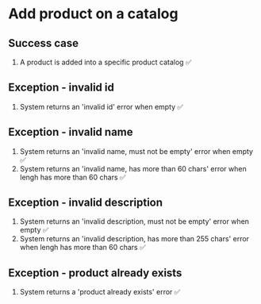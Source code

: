 # Add product on a catalog

## Success case

1. A product is added into a specific product catalog ✅

## Exception - invalid id

1. System returns an 'invalid id' error when empty ✅

## Exception - invalid name

1. System returns an 'invalid name, must not be empty' error when empty ✅
1. System returns an 'invalid name, has more than 60 chars' error when lengh has more than 60 chars ✅

## Exception - invalid description

1. System returns an 'invalid description, must not be empty' error when empty ✅
1. System returns an 'invalid description, has more than 255 chars' error when lengh has more than 60 chars ✅

## Exception - product already exists

1. System returns a 'product already exists' error ✅
